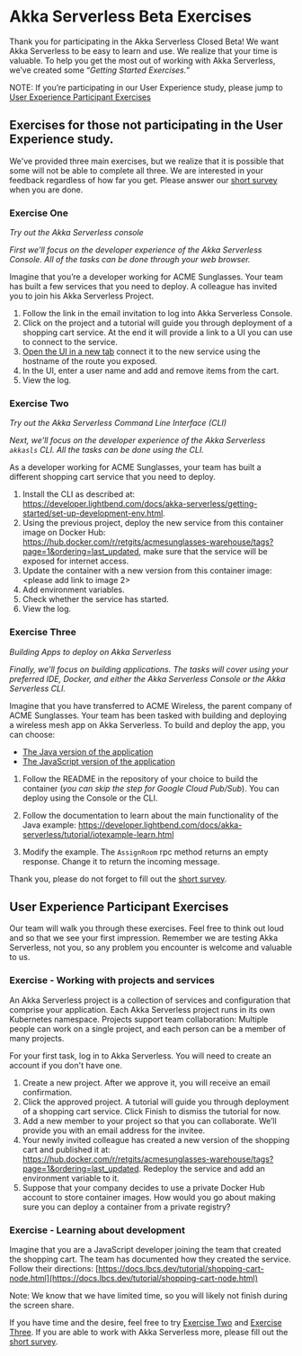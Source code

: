 # Akka Serverless Beta Exercises

Thank you for participating in the Akka Serverless Closed Beta! We want Akka Serverless to be easy to learn and use. We realize that your time is valuable. To help you get the most out of working with Akka Serverless, we’ve created some “_Getting Started Exercises._” 

NOTE: If you’re participating in our User Experience study, please jump to [User Experience Participant Exercises](#user-experience-participant-exercises)

## Exercises for those not participating in the User Experience study. 

We've provided three main exercises, but we realize that it is possible that some will not be able to complete all three. We are interested in your feedback regardless of how far you get. Please answer our [short survey](https://lightbend.qualtrics.com/jfe/form/SV_1CkcF7hvg40BLmu) when you are done.

### Exercise One 
*Try out the Akka Serverless console*

_First we’ll focus on the developer experience of the Akka Serverless Console. All of the tasks can be done through your web browser._

Imagine that you’re a developer working for ACME Sunglasses. Your team has built a few services that you need to deploy. A colleague has invited you to join his Akka Serverless Project.


1. Follow the link in the email invitation to log into Akka Serverless Console.
2. Click on the project and a tutorial will guide you through deployment of a shopping cart service. At the end it will provide a link to a UI you can use to connect to the service.
3. [Open the UI in a new tab](https://static.akkaserverless.com/js-shopping-cart/index.html) connect it to the new service using the hostname of the route you exposed. 
4. In the UI, enter a user name and add and remove items from the cart.
5. View the log.


### Exercise Two
*Try out the Akka Serverless Command Line Interface (CLI)*

_Next, we’ll focus on the developer experience of the Akka Serverless `akkasls` CLI. All the tasks can be done using the CLI._

As a developer working for ACME Sunglasses, your team has built a different shopping cart service that you need to deploy. 


1. Install the CLI as described at: https://developer.lightbend.com/docs/akka-serverless/getting-started/set-up-development-env.html.
2. Using the previous project, deploy the new service from this container image on Docker Hub: https://hub.docker.com/r/retgits/acmesunglasses-warehouse/tags?page=1&ordering=last_updated, make sure that the service will be exposed for internet access.
3. Update the container with a new version from this container image: <please add link to image 2> 
4. Add environment variables.
4. Check whether the service has started.
5. View the log.


### Exercise Three
*Building Apps to deploy on Akka Serverless*

_Finally, we’ll focus on building applications. The tasks will cover using your preferred IDE, Docker, and either the Akka Serverless Console or the Akka Serverless CLI._

Imagine that you have transferred to ACME Wireless, the parent company of ACME Sunglasses. Your team has been tasked with building and deploying a wireless mesh app on Akka Serverless. To build and deploy the app, you can choose:


*   [The Java version of the application](https://github.com/lightbend-labs/akkaserverless-wirelessmesh-java)
*   [The JavaScript version of the application](https://github.com/lightbend-labs/akkaserverless-wirelessmesh-javascript) 

1. Follow the README in the repository of your choice to build the container (_you can skip the step for Google Cloud Pub/Sub_). You can deploy using the Console or the CLI.

2. Follow the documentation to learn about the main functionality of the Java example: https://developer.lightbend.com/docs/akka-serverless/tutorial/iotexample-learn.html

3. Modify the example. The `AssignRoom` rpc method returns an empty response. Change it to return the incoming message. 

Thank you, please do not forget to fill out the [short survey](https://lightbend.qualtrics.com/jfe/form/SV_1CkcF7hvg40BLmu).


## User Experience Participant Exercises

Our team will walk you through these exercises. Feel free to think out loud and so that we see your first impression. Remember we are testing Akka Serverless, not you, so any problem you encounter is welcome and valuable to us.

### Exercise - Working with projects and services

An Akka Serverless project is a collection of services and configuration that comprise your application. Each Akka Serverless project runs in its own Kubernetes namespace. Projects support team collaboration: Multiple people can work on a single project, and each person can be a member of many projects.

For your first task, log in to Akka Serverless. You will need to create an account if you don't have one.

1. Create a new project. After we approve it, you will receive an email confirmation.
2. Click the approved project. A tutorial will guide you through deployment of a shopping cart service. Click Finish to dismiss the tutorial for now. 
2. Add a new member to your project so that you can collaborate. We’ll provide you with an email address for the invitee. 
3. Your newly invited colleague has created a new version of the shopping cart and published it at: https://hub.docker.com/r/retgits/acmesunglasses-warehouse/tags?page=1&ordering=last_updated. Redeploy the service and add an environment variable to it.
4. Suppose that your company decides to use a private Docker Hub account to store container images. How would you go about making sure you can deploy a container from a private registry?

### Exercise - Learning about development

Imagine that you are a JavaScript developer joining the team that created the shopping cart. The team has documented how they created the service. Follow their directions: [https://docs.lbcs.dev/tutorial/shopping-cart-node.html](https://docs.lbcs.dev/tutorial/shopping-cart-node.html)

Note: We know that we have limited time, so you will likely not finish during the screen share.

If you have time and the desire, feel free to try [Exercise Two](#exercise-two) and [Exercise Three](#exercise-three). If you are able to work with Akka Serverless more, please  fill out the [short survey](https://lightbend.qualtrics.com/jfe/form/SV_1CkcF7hvg40BLmu).
